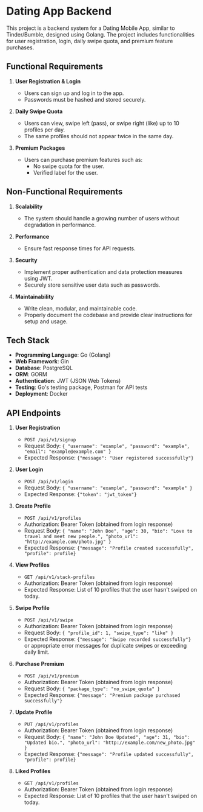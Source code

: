 # Dating App Backend

This project is a backend system for a Dating Mobile App, similar to Tinder/Bumble, designed using Golang. The project includes functionalities for user registration, login, daily swipe quota, and premium feature purchases.

## Functional Requirements

1. **User Registration & Login**
    - Users can sign up and log in to the app.
    - Passwords must be hashed and stored securely.

2. **Daily Swipe Quota**
    - Users can view, swipe left (pass), or swipe right (like) up to 10 profiles per day.
    - The same profiles should not appear twice in the same day.

3. **Premium Packages**
    - Users can purchase premium features such as:
        - No swipe quota for the user.
        - Verified label for the user.

## Non-Functional Requirements

1. **Scalability**
    - The system should handle a growing number of users without degradation in performance.

2. **Performance**
    - Ensure fast response times for API requests.

3. **Security**
    - Implement proper authentication and data protection measures using JWT.
    - Securely store sensitive user data such as passwords.

4. **Maintainability**
    - Write clean, modular, and maintainable code.
    - Properly document the codebase and provide clear instructions for setup and usage.

## Tech Stack

- **Programming Language**: Go (Golang)
- **Web Framework**: Gin
- **Database**: PostgreSQL
- **ORM**: GORM
- **Authentication**: JWT (JSON Web Tokens)
- **Testing**: Go's testing package, Postman for API tests
- **Deployment**: Docker

## API Endpoints

1. **User Registration**
   - `POST /api/v1/signup`
   - Request Body: `{ "username": "example", "password": "example", "email": "example@example.com" }`
   - Expected Response: `{"message": "User registered successfully"}`

2. **User Login**
   - `POST /api/v1/login`
   - Request Body: `{ "username": "example", "password": "example" }`
   - Expected Response: `{"token": "jwt_token"}`

3. **Create Profile**
   - `POST /api/v1/profiles`
   - Authorization: Bearer Token (obtained from login response)
   - Request Body: `{ "name": "John Doe", "age": 30, "bio": "Love to travel and meet new people.", "photo_url": "http://example.com/photo.jpg" }`
   - Expected Response: `{"message": "Profile created successfully", "profile": profile}`

4. **View Profiles**
   - `GET /api/v1/stack-profiles`
   - Authorization: Bearer Token (obtained from login response)
   - Expected Response: List of 10 profiles that the user hasn't swiped on today.

5. **Swipe Profile**
   - `POST /api/v1/swipe`
   - Authorization: Bearer Token (obtained from login response)
   - Request Body: `{ "profile_id": 1, "swipe_type": "like" }`
   - Expected Response: `{"message": "Swipe recorded successfully"}` or appropriate error messages for duplicate swipes or exceeding daily limit.

6. **Purchase Premium**
   - `POST /api/v1/premium`
   - Authorization: Bearer Token (obtained from login response)
   - Request Body: `{ "package_type": "no_swipe_quota" }`
   - Expected Response: `{"message": "Premium package purchased successfully"}`

7. **Update Profile**
   - `PUT /api/v1/profiles`
   - Authorization: Bearer Token (obtained from login response)
   - Request Body: `{ "name": "John Doe Updated", "age": 31, "bio": "Updated bio.", "photo_url": "http://example.com/new_photo.jpg" }`
   - Expected Response: `{"message": "Profile updated successfully", "profile": profile}`

8. **Liked Profiles**
   - `GET /api/v1/profiles`
   - Authorization: Bearer Token (obtained from login response)
   - Expected Response: List of 10 profiles that the user hasn't swiped on today.